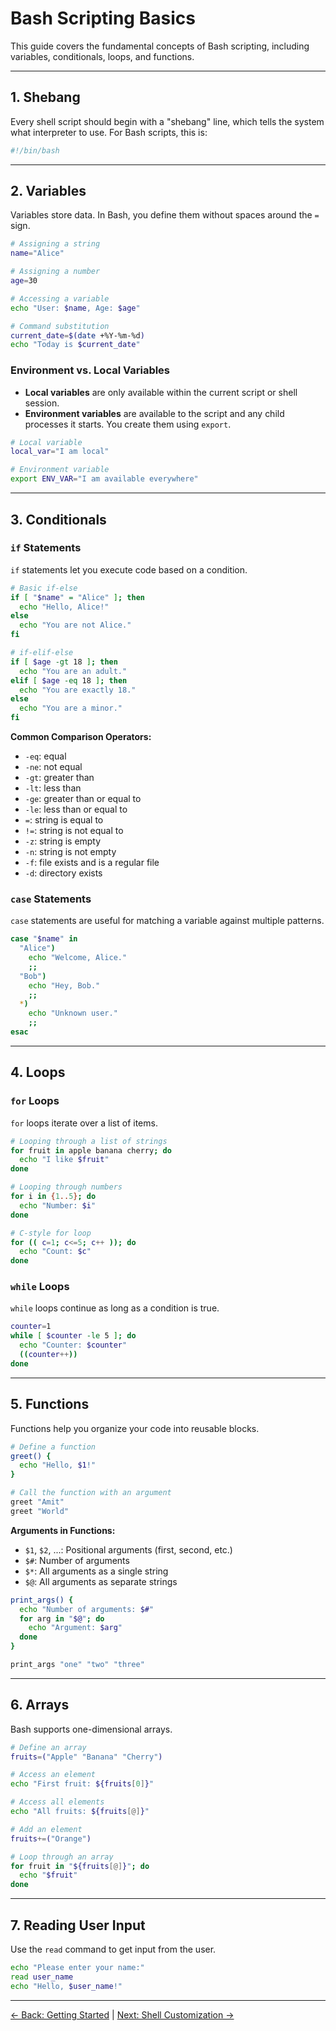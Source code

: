 # Bash Scripting Basics

This guide covers the fundamental concepts of Bash scripting, including variables, conditionals, loops, and functions.

---

## 1. Shebang

Every shell script should begin with a "shebang" line, which tells the system what interpreter to use. For Bash scripts, this is:

```sh
#!/bin/bash
```

---

## 2. Variables

Variables store data. In Bash, you define them without spaces around the `=` sign.

```sh
# Assigning a string
name="Alice"

# Assigning a number
age=30

# Accessing a variable
echo "User: $name, Age: $age"

# Command substitution
current_date=$(date +%Y-%m-%d)
echo "Today is $current_date"
```

### Environment vs. Local Variables

- **Local variables** are only available within the current script or shell session.
- **Environment variables** are available to the script and any child processes it starts. You create them using `export`.

```sh
# Local variable
local_var="I am local"

# Environment variable
export ENV_VAR="I am available everywhere"
```

---

## 3. Conditionals

### `if` Statements

`if` statements let you execute code based on a condition.

```sh
# Basic if-else
if [ "$name" = "Alice" ]; then
  echo "Hello, Alice!"
else
  echo "You are not Alice."
fi

# if-elif-else
if [ $age -gt 18 ]; then
  echo "You are an adult."
elif [ $age -eq 18 ]; then
  echo "You are exactly 18."
else
  echo "You are a minor."
fi
```

**Common Comparison Operators:**

- `-eq`: equal
- `-ne`: not equal
- `-gt`: greater than
- `-lt`: less than
- `-ge`: greater than or equal to
- `-le`: less than or equal to
- `=`: string is equal to
- `!=`: string is not equal to
- `-z`: string is empty
- `-n`: string is not empty
- `-f`: file exists and is a regular file
- `-d`: directory exists

### `case` Statements

`case` statements are useful for matching a variable against multiple patterns.

```sh
case "$name" in
  "Alice")
    echo "Welcome, Alice."
    ;;
  "Bob")
    echo "Hey, Bob."
    ;;
  *)
    echo "Unknown user."
    ;;
esac
```

---

## 4. Loops

### `for` Loops

`for` loops iterate over a list of items.

```sh
# Looping through a list of strings
for fruit in apple banana cherry; do
  echo "I like $fruit"
done

# Looping through numbers
for i in {1..5}; do
  echo "Number: $i"
done

# C-style for loop
for (( c=1; c<=5; c++ )); do
  echo "Count: $c"
done
```

### `while` Loops

`while` loops continue as long as a condition is true.

```sh
counter=1
while [ $counter -le 5 ]; do
  echo "Counter: $counter"
  ((counter++))
done
```

---

## 5. Functions

Functions help you organize your code into reusable blocks.

```sh
# Define a function
greet() {
  echo "Hello, $1!"
}

# Call the function with an argument
greet "Amit"
greet "World"
```

**Arguments in Functions:**

- `$1`, `$2`, ...: Positional arguments (first, second, etc.)
- `$#`: Number of arguments
- `$*`: All arguments as a single string
- `$@`: All arguments as separate strings

```sh
print_args() {
  echo "Number of arguments: $#"
  for arg in "$@"; do
    echo "Argument: $arg"
  done
}

print_args "one" "two" "three"
```

---

## 6. Arrays

Bash supports one-dimensional arrays.

```sh
# Define an array
fruits=("Apple" "Banana" "Cherry")

# Access an element
echo "First fruit: ${fruits[0]}"

# Access all elements
echo "All fruits: ${fruits[@]}"

# Add an element
fruits+=("Orange")

# Loop through an array
for fruit in "${fruits[@]}"; do
  echo "$fruit"
done
```

---

## 7. Reading User Input

Use the `read` command to get input from the user.

```sh
echo "Please enter your name:"
read user_name
echo "Hello, $user_name!"
```

---
[← Back: Getting Started](getting_started.md) | [Next: Shell Customization →](shell_customization.md)
